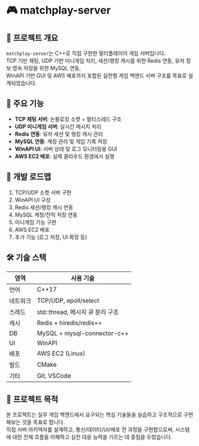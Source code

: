 # 🎮 matchplay-server

## 📌 프로젝트 개요
`matchplay-server`는 C++로 직접 구현한 멀티플레이어 게임 서버입니다.  
TCP 기반 채팅, UDP 기반 미니게임 처리, 세션/랭킹 캐시를 위한 Redis 연동, 유저 정보 영속 저장을 위한 MySQL 연동,  
WinAPI 기반 GUI 및 AWS 배포까지 포함된 실전형 게임 백엔드 서버 구조를 목표로 설계되었습니다.

## 🧩 주요 기능
- **TCP 채팅 서버**: 논블로킹 소켓 + 멀티스레드 구조
- **UDP 미니게임 서버**: 실시간 메시지 처리
- **Redis 연동**: 유저 세션 및 랭킹 캐시 관리
- **MySQL 연동**: 계정 관리 및 게임 기록 저장
- **WinAPI UI**: 서버 상태 및 로그 모니터링용 GUI
- **AWS EC2 배포**: 실제 클라우드 환경에서 실행

## 🧭 개발 로드맵
1. TCP/UDP 소켓 서버 구현
2. WinAPI UI 구성
3. Redis 세션/랭킹 캐시 연동
4. MySQL 계정/전적 저장 연동
5. 미니게임 기능 구현
6. AWS EC2 배포
7. 추가 기능 (로그 저장, UI 확장 등)

## 🛠 기술 스택

| 영역 | 사용 기술 |
|------|-----------|
| 언어 | C++17 |
| 네트워크 | TCP/UDP, epoll/select |
| 스레드 | std::thread, 메시지 큐 분리 구조 |
| 캐시 | Redis + hiredis/redis++ |
| DB | MySQL + mysql-connector-c++ |
| UI | WinAPI |
| 배포 | AWS EC2 (Linux) |
| 빌드 | CMake |
| 기타 | Git, VSCode |

## 🎯 프로젝트 목적
본 프로젝트는 실무 게임 백엔드에서 요구되는 핵심 기술들을 실습하고 구조적으로 구현해보는 것을 목표로 합니다.  
직접 서버 아키텍처를 설계하고, 통신/데이터/UI/배포 전 과정을 구현함으로써, 시스템에 대한 전체 흐름을 이해하고 실전 대응 능력을 기르는 데 중점을 두었습니다.

